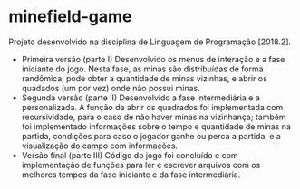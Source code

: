 # minefield-game
Projeto desenvolvido na disciplina de Linguagem de Programação [2018.2].

* Primeira versão (parte I)
Desenvolvido os menus de interação e a fase iniciante do jogo. Nesta fase, as minas são distribuídas de forma randômica, pode obter a quantidade de minas vizinhas, e abrir os quadados (um por vez) onde não possui minas. 
* Segunda versão (parte II)
Desenvolvido a fase intermediária e a personalizada. A função de abrir os quadrados foi implementada com recursividade, para o caso de não haver minas na vizinhança; também foi implementado informações sobre o tempo e quantidade de minas na partida, condições para caso o jogador ganhe ou perca a partida, e a visualização do campo com informações.
* Versão final (parte III)
Código do jogo foi concluído e com implementação de funções para ler e escrever arquivos com os melhores tempos da fase iniciante e da fase intermediária. 
